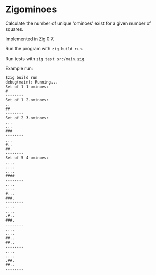 # Zigominoes

Calculate the number of unique 'ominoes' exist for a given number of squares.

Implemented in Zig 0.7.

Run the program with `zig build run`.

Run tests with `zig test src/main.zig`.

Example run:
```
$zig build run
debug(main): Running...
Set of 1 1-ominoes:
#
--------
Set of 1 2-ominoes:
..
##
--------
Set of 2 3-ominoes:
...
...
###
--------
...
#..
##.
--------
Set of 5 4-ominoes:
....
....
....
####
--------
....
....
#...
###.
--------
....
....
.#..
###.
--------
....
....
##..
##..
--------
....
....
.##.
##..
--------
```
